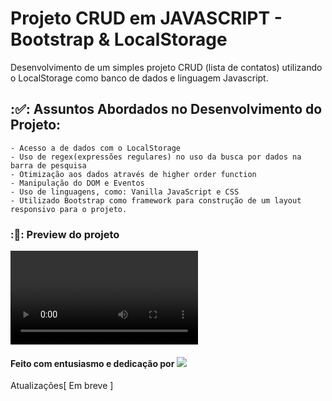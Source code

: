 # Projeto CRUD em JAVASCRIPT - Bootstrap & LocalStorage

Desenvolvimento de um simples projeto CRUD (lista de contatos) utilizando o LocalStorage como banco de dados e linguagem Javascript.


## ::white_check_mark:: Assuntos Abordados no Desenvolvimento do Projeto:

    - Acesso a de dados com o LocalStorage
    - Uso de regex(expressões regulares) no uso da busca por dados na barra de pesquisa
    - Otimização aos dados através de higher order function 
    - Manipulação do DOM e Eventos
    - Uso de linguagens, como: Vanilla JavaScript e CSS
    - Utilizado Bootstrap como framework para construção de um layout responsivo para o projeto.


### ::rocket:: Preview do projeto

![](img/appContacts.webm)


#### Feito com entusiasmo e dedicação por ![](https://www.linkedin.com/in/alessandradocouto) 

Atualizações[ Em breve ]